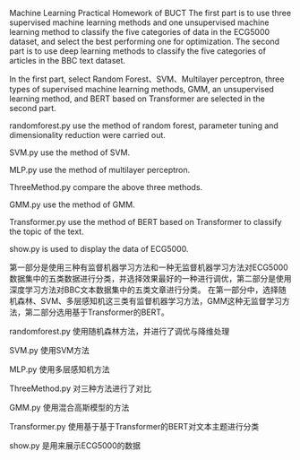 Machine Learning Practical Homework of BUCT
The first part is to use three supervised machine learning methods and one unsupervised machine learning method to classify the five categories of data in the ECG5000 dataset, 
and select the best performing one for optimization. 
The second part is to use deep learning methods to classify the five categories of articles in the BBC text dataset.

In the first part, select Random Forest、SVM、Multilayer perceptron, three types of supervised machine learning methods, GMM, an unsupervised learning method, 
and BERT based on Transformer are selected in the second part.

randomforest.py use the method of random forest, parameter tuning and dimensionality reduction were carried out.

SVM.py use the method of SVM.

MLP.py use the method of multilayer perceptron.

ThreeMethod.py compare the above three methods.

GMM.py use the method of GMM.

Transformer.py use the method of BERT based on Transformer to classify the topic of the text.

show.py is used to display the data of ECG5000.

第一部分是使用三种有监督机器学习方法和一种无监督机器学习方法对ECG5000数据集中的五类数据进行分类，并选择效果最好的一种进行调优，第二部分是使用深度学习方法对BBC文本数据集中的五类文章进行分类。
在第一部分中，选择随机森林、SVM、多层感知机这三类有监督机器学习方法，GMM这种无监督学习方法，第二部分选用基于Transformer的BERT。

randomforest.py 使用随机森林方法，并进行了调优与降维处理

SVM.py 使用SVM方法

MLP.py 使用多层感知机方法

ThreeMethod.py 对三种方法进行了对比

GMM.py 使用混合高斯模型的方法

Transformer.py 使用基于基于Transformer的BERT对文本主题进行分类

show.py 是用来展示ECG5000的数据
